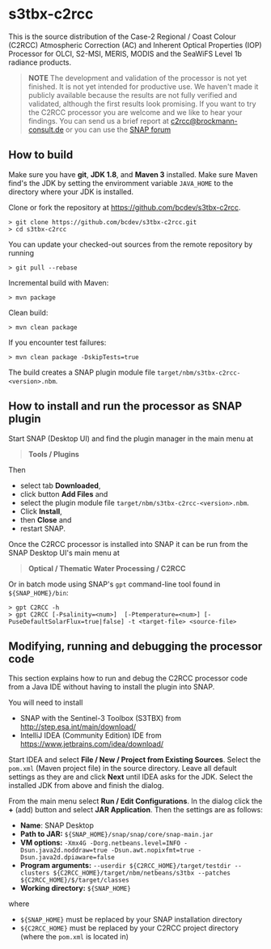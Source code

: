 # s3tbx-c2rcc
This is the source distribution of the Case-2 Regional / Coast Colour (C2RCC) Atmospheric Correction (AC) and Inherent Optical Properties (IOP) Processor for OLCI, S2-MSI, MERIS, MODIS and the SeaWiFS Level 1b radiance products.

> **NOTE**
> The development and validation of the processor is not yet finished.  It is not yet intended for productive use. 
> We haven't made it publicly available because the results are not fully verified and validated, although the first results look promising.
> If you want to try the C2RCC processor you are welcome and we like to hear your findings. You can send us a brief report at c2rcc@brockmann-consult.de or you can use the [SNAP forum](http://forum.step.esa.int) 

How to build
------------

Make sure you have **git**, **JDK 1.8**, and **Maven 3** installed. Make sure Maven find's the JDK by setting the enviromment variable `JAVA_HOME` to the directory where your JDK is installed. 

Clone or fork the repository at https://github.com/bcdev/s3tbx-c2rcc. 
```
> git clone https://github.com/bcdev/s3tbx-c2rcc.git
> cd s3tbx-c2rcc
```

You can update your checked-out sources from the remote repository by running 
```
> git pull --rebase
```

Incremental build with Maven:
```
> mvn package
```

Clean build:
```
> mvn clean package
```  

If you encounter test failures:
```
> mvn clean package -DskipTests=true
```

The build creates a SNAP plugin module file `target/nbm/s3tbx-c2rcc-<version>.nbm`.

How to install and run the processor as SNAP plugin 
---------------------------------------------------

Start SNAP (Desktop UI) and find the plugin manager in the main menu at 
> **Tools / Plugins**

Then 
* select tab **Downloaded**, 
* click button **Add Files** and 
* select the plugin module file `target/nbm/s3tbx-c2rcc-<version>.nbm`. 
* Click **Install**, 
* then **Close** and 
* restart SNAP.

Once the C2RCC processor is installed into SNAP it can be run from the SNAP Desktop UI's main menu at
> **Optical / Thematic Water Processing / C2RCC**
  
Or in batch mode using SNAP's `gpt` command-line tool found in `${SNAP_HOME}/bin`:
```
> gpt C2RCC -h
> gpt C2RCC [-Psalinity=<num>]  [-Ptemperature=<num>] [-PuseDefaultSolarFlux=true|false] -t <target-file> <source-file>
```  

Modifying, running and debugging the processor code
---------------------------------------------------

This section explains how to run and debug the C2RCC processor code from a Java IDE without having to install the plugin into SNAP.

You will need to install
* SNAP with the Sentinel-3 Toolbox (S3TBX) from http://step.esa.int/main/download/
* IntelliJ IDEA (Community Edition) IDE from https://www.jetbrains.com/idea/download/

Start IDEA and select **File / New / Project from Existing Sources**. Select the `pom.xml` (Maven project file) in the source directory. Leave all default settings as they are and click **Next** until IDEA asks for the JDK. Select the installed JDK from above and finish the dialog.

From the main menu select **Run / Edit Configurations**. In the dialog click the **+** (add) button and select **JAR Application**. Then the settings are as follows:

* **Name**: SNAP Desktop
* **Path to JAR:** `${SNAP_HOME}/snap/snap/core/snap-main.jar`
* **VM options:** `-Xmx4G -Dorg.netbeans.level=INFO -Dsun.java2d.noddraw=true -Dsun.awt.nopixfmt=true -Dsun.java2d.dpiaware=false` 
* **Program arguments:** `--userdir ${C2RCC_HOME}/target/testdir --clusters ${C2RCC_HOME}/target/nbm/netbeans/s3tbx --patches ${C2RCC_HOME}/$/target/classes`
* **Working directory:** `${SNAP_HOME}`

where 

* `${SNAP_HOME}` must be replaced by your SNAP installation directory
* `${C2RCC_HOME}` must be replaced by your C2RCC project directory (where the `pom.xml` is located in)







